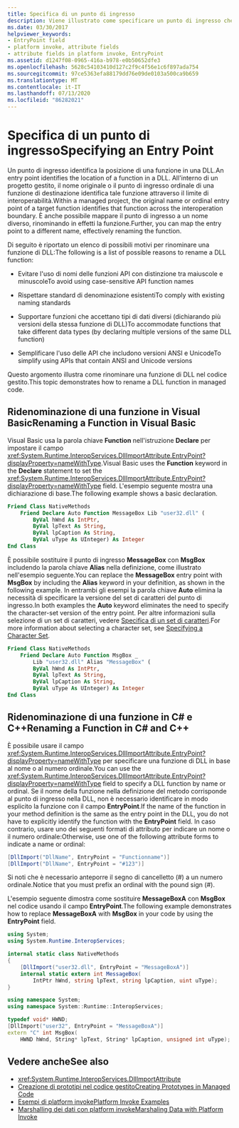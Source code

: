 ```yaml
---
title: Specifica di un punto di ingresso
description: Viene illustrato come specificare un punto di ingresso che identifica la posizione di una funzione in una DLL. È possibile rinominare la funzione eseguendo il mapping del punto di ingresso a un altro nome.
ms.date: 03/30/2017
helpviewer_keywords:
- EntryPoint field
- platform invoke, attribute fields
- attribute fields in platform invoke, EntryPoint
ms.assetid: d1247f08-0965-416a-b978-e0b50652dfe3
ms.openlocfilehash: 5628c54103410d127c2f9c4f56e1c6f897ada754
ms.sourcegitcommit: 97ce5363efa88179dd76e09de0103a500ca9b659
ms.translationtype: MT
ms.contentlocale: it-IT
ms.lasthandoff: 07/13/2020
ms.locfileid: "86282021"
---
```

# <a name="specifying-an-entry-point"></a><span data-ttu-id="2f1e1-104">Specifica di un punto di ingresso</span><span class="sxs-lookup"><span data-stu-id="2f1e1-104">Specifying an Entry Point</span></span>

<span data-ttu-id="2f1e1-105">Un punto di ingresso identifica la posizione di una funzione in una DLL.</span><span class="sxs-lookup"><span data-stu-id="2f1e1-105">An entry point identifies the location of a function in a DLL.</span></span> <span data-ttu-id="2f1e1-106">All'interno di un progetto gestito, il nome originale o il punto di ingresso ordinale di una funzione di destinazione identifica tale funzione attraverso il limite di interoperabilità.</span><span class="sxs-lookup"><span data-stu-id="2f1e1-106">Within a managed project, the original name or ordinal entry point of a target function identifies that function across the interoperation boundary.</span></span> <span data-ttu-id="2f1e1-107">È anche possibile mappare il punto di ingresso a un nome diverso, rinominando in effetti la funzione.</span><span class="sxs-lookup"><span data-stu-id="2f1e1-107">Further, you can map the entry point to a different name, effectively renaming the function.</span></span>  
  
 <span data-ttu-id="2f1e1-108">Di seguito è riportato un elenco di possibili motivi per rinominare una funzione di DLL:</span><span class="sxs-lookup"><span data-stu-id="2f1e1-108">The following is a list of possible reasons to rename a DLL function:</span></span>  
  
- <span data-ttu-id="2f1e1-109">Evitare l'uso di nomi delle funzioni API con distinzione tra maiuscole e minuscole</span><span class="sxs-lookup"><span data-stu-id="2f1e1-109">To avoid using case-sensitive API function names</span></span>  
  
- <span data-ttu-id="2f1e1-110">Rispettare standard di denominazione esistenti</span><span class="sxs-lookup"><span data-stu-id="2f1e1-110">To comply with existing naming standards</span></span>  
  
- <span data-ttu-id="2f1e1-111">Supportare funzioni che accettano tipi di dati diversi (dichiarando più versioni della stessa funzione di DLL)</span><span class="sxs-lookup"><span data-stu-id="2f1e1-111">To accommodate functions that take different data types (by declaring multiple versions of the same DLL function)</span></span>  
  
- <span data-ttu-id="2f1e1-112">Semplificare l'uso delle API che includono versioni ANSI e Unicode</span><span class="sxs-lookup"><span data-stu-id="2f1e1-112">To simplify using APIs that contain ANSI and Unicode versions</span></span>  
  
 <span data-ttu-id="2f1e1-113">Questo argomento illustra come rinominare una funzione di DLL nel codice gestito.</span><span class="sxs-lookup"><span data-stu-id="2f1e1-113">This topic demonstrates how to rename a DLL function in managed code.</span></span>  
  
## <a name="renaming-a-function-in-visual-basic"></a><span data-ttu-id="2f1e1-114">Ridenominazione di una funzione in Visual Basic</span><span class="sxs-lookup"><span data-stu-id="2f1e1-114">Renaming a Function in Visual Basic</span></span>  

<span data-ttu-id="2f1e1-115">Visual Basic usa la parola chiave **Function** nell'istruzione **Declare** per impostare il campo <xref:System.Runtime.InteropServices.DllImportAttribute.EntryPoint?displayProperty=nameWithType>.</span><span class="sxs-lookup"><span data-stu-id="2f1e1-115">Visual Basic uses the **Function** keyword in the **Declare** statement to set the <xref:System.Runtime.InteropServices.DllImportAttribute.EntryPoint?displayProperty=nameWithType> field.</span></span> <span data-ttu-id="2f1e1-116">L'esempio seguente mostra una dichiarazione di base.</span><span class="sxs-lookup"><span data-stu-id="2f1e1-116">The following example shows a basic declaration.</span></span>  
  
```vb
Friend Class NativeMethods
    Friend Declare Auto Function MessageBox Lib "user32.dll" (
        ByVal hWnd As IntPtr,
        ByVal lpText As String,
        ByVal lpCaption As String,
        ByVal uType As UInteger) As Integer
End Class
```
  
<span data-ttu-id="2f1e1-117">È possibile sostituire il punto di ingresso **MessageBox** con **MsgBox** includendo la parola chiave **Alias** nella definizione, come illustrato nell'esempio seguente.</span><span class="sxs-lookup"><span data-stu-id="2f1e1-117">You can replace the **MessageBox** entry point with **MsgBox** by including the **Alias** keyword in your definition, as shown in the following example.</span></span> <span data-ttu-id="2f1e1-118">In entrambi gli esempi la parola chiave **Auto** elimina la necessità di specificare la versione del set di caratteri del punto di ingresso.</span><span class="sxs-lookup"><span data-stu-id="2f1e1-118">In both examples the **Auto** keyword eliminates the need to specify the character-set version of the entry point.</span></span> <span data-ttu-id="2f1e1-119">Per altre informazioni sulla selezione di un set di caratteri, vedere [Specifica di un set di caratteri](specifying-a-character-set.md).</span><span class="sxs-lookup"><span data-stu-id="2f1e1-119">For more information about selecting a character set, see [Specifying a Character Set](specifying-a-character-set.md).</span></span>  
  
```vb
Friend Class NativeMethods
    Friend Declare Auto Function MsgBox _
        Lib "user32.dll" Alias "MessageBox" (
        ByVal hWnd As IntPtr,
        ByVal lpText As String,
        ByVal lpCaption As String,
        ByVal uType As UInteger) As Integer
End Class
```
  
## <a name="renaming-a-function-in-c-and-c"></a><span data-ttu-id="2f1e1-120">Ridenominazione di una funzione in C# e C++</span><span class="sxs-lookup"><span data-stu-id="2f1e1-120">Renaming a Function in C# and C++</span></span>  
 <span data-ttu-id="2f1e1-121">È possibile usare il campo <xref:System.Runtime.InteropServices.DllImportAttribute.EntryPoint?displayProperty=nameWithType> per specificare una funzione di DLL in base al nome o al numero ordinale.</span><span class="sxs-lookup"><span data-stu-id="2f1e1-121">You can use the <xref:System.Runtime.InteropServices.DllImportAttribute.EntryPoint?displayProperty=nameWithType> field to specify a DLL function by name or ordinal.</span></span> <span data-ttu-id="2f1e1-122">Se il nome della funzione nella definizione del metodo corrisponde al punto di ingresso nella DLL, non è necessario identificare in modo esplicito la funzione con il campo **EntryPoint**.</span><span class="sxs-lookup"><span data-stu-id="2f1e1-122">If the name of the function in your method definition is the same as the entry point in the DLL, you do not have to explicitly identify the function with the **EntryPoint** field.</span></span> <span data-ttu-id="2f1e1-123">In caso contrario, usare uno dei seguenti formati di attributo per indicare un nome o il numero ordinale:</span><span class="sxs-lookup"><span data-stu-id="2f1e1-123">Otherwise, use one of the following attribute forms to indicate a name or ordinal:</span></span>  
  
```csharp
[DllImport("DllName", EntryPoint = "Functionname")]
[DllImport("DllName", EntryPoint = "#123")]
```
  
 <span data-ttu-id="2f1e1-124">Si noti che è necessario anteporre il segno di cancelletto (#) a un numero ordinale.</span><span class="sxs-lookup"><span data-stu-id="2f1e1-124">Notice that you must prefix an ordinal with the pound sign (#).</span></span>  
  
 <span data-ttu-id="2f1e1-125">L'esempio seguente dimostra come sostituire **MessageBoxA** con **MsgBox** nel codice usando il campo **EntryPoint**.</span><span class="sxs-lookup"><span data-stu-id="2f1e1-125">The following example demonstrates how to replace **MessageBoxA** with **MsgBox** in your code by using the **EntryPoint** field.</span></span>  
  
```csharp
using System;
using System.Runtime.InteropServices;

internal static class NativeMethods
{
    [DllImport("user32.dll", EntryPoint = "MessageBoxA")]
    internal static extern int MessageBox(
        IntPtr hWnd, string lpText, string lpCaption, uint uType);
}
```
  
```cpp
using namespace System;
using namespace System::Runtime::InteropServices;

typedef void* HWND;
[DllImport("user32", EntryPoint = "MessageBoxA")]
extern "C" int MsgBox(
    HWND hWnd, String* lpText, String* lpCaption, unsigned int uType);
```
  
## <a name="see-also"></a><span data-ttu-id="2f1e1-126">Vedere anche</span><span class="sxs-lookup"><span data-stu-id="2f1e1-126">See also</span></span>

- <xref:System.Runtime.InteropServices.DllImportAttribute>
- [<span data-ttu-id="2f1e1-127">Creazione di prototipi nel codice gestito</span><span class="sxs-lookup"><span data-stu-id="2f1e1-127">Creating Prototypes in Managed Code</span></span>](creating-prototypes-in-managed-code.md)
- [<span data-ttu-id="2f1e1-128">Esempi di platform invoke</span><span class="sxs-lookup"><span data-stu-id="2f1e1-128">Platform Invoke Examples</span></span>](platform-invoke-examples.md)
- [<span data-ttu-id="2f1e1-129">Marshalling dei dati con platform invoke</span><span class="sxs-lookup"><span data-stu-id="2f1e1-129">Marshaling Data with Platform Invoke</span></span>](marshaling-data-with-platform-invoke.md)
